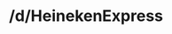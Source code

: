 ---
title: /d/HeinekenExpress
link_onion: http://vworp2mspe566cws.onion/to/dread/80f8b9a7c7
tags:
  - heinekenexpress
---